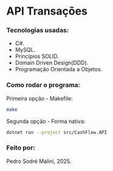 # API Transações
### Tecnologias usadas:
+ C#.
+ MySQL.
+ Princípios SOLID.
+ Domain Driven Design(DDD).
+ Programação Orientada a Objetos.
### Como rodar o programa:
Primeira opção - Makefile:<br>
```bash
make
```
Segunda opção - Forma nativa:<br>
```bash
dotnet run --project src/CashFlow.API
```
### Feito por:
Pedro Sodré Malini, 2025.


